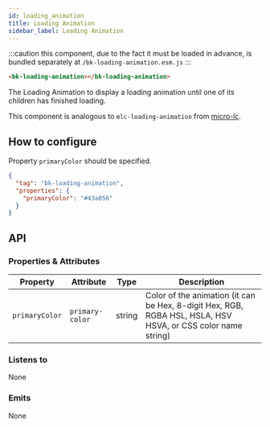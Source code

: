 ```yaml
---
id: loading_animation
title: Loading Animation
sidebar_label: Loading Animation
---
```




<!--
WARNING:
This file is automatically generated. Please edit the 'README' file of the corresponding component and run `yarn copy:docs`
-->

[mlc-loading-animation]: https://micro-lc.io/add-ons/components/mlc-loading-animation



:::caution
this component, due to the fact it must be loaded in advance, is bundled separately at `/bk-loading-animation.esm.js`
:::

```html
<bk-loading-animation></bk-loading-animation>
```

The Loading Animation to display a loading animation until one of its children has finished loading.

This component is analogous to `mlc-loading-animation` from [micro-lc][mlc-loading-animation].

## How to configure

Property `primaryColor` should be specified.

```json
{
  "tag": "bk-loading-animation",
  "properties": {
    "primaryColor": "#43a056"
  }
}
```


## API

### Properties & Attributes

| Property       | Attribute       | Type   | Description                                                                                                  |
| -------------- | --------------- | ------ | ------------------------------------------------------------------------------------------------------------ |
| `primaryColor` | `primary-color` | string | Color of the animation (it can be Hex, 8-digit Hex, RGB, RGBA HSL, HSLA, HSV HSVA, or CSS color name string) |

### Listens to

None

### Emits

None
